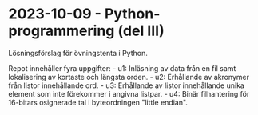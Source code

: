 # 2023-10-09 - Python-programmering (del III)
Lösningsförslag för övningstenta i Python.

Repot innehåller fyra uppgifter:
    - u1: Inläsning av data från en fil samt lokalisering av kortaste och längsta orden.
    - u2: Erhållande av akronymer från listor innehållande ord.
    - u3: Erhållande av listor innehållande unika element som inte förekommer i angivna listpar.
    - u4: Binär filhantering för 16-bitars osignerade tal i byteordningen "little endian".
